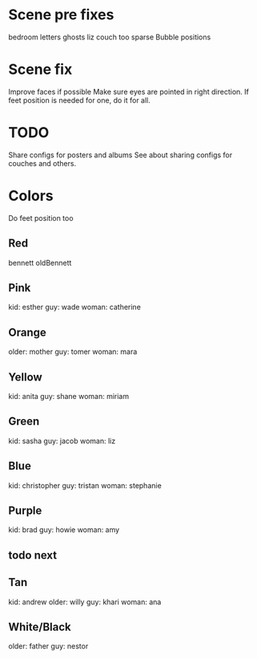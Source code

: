# Scene pre fixes
bedroom letters
ghosts
liz couch too sparse
Bubble positions

# Scene fix
Improve faces if possible
Make sure eyes are pointed in right direction.
If feet position is needed for one, do it for all.

# TODO
Share configs for posters and albums
See about sharing configs for couches and others.

# Colors
Do feet position too

## Red
bennett
oldBennett

## Pink
kid: esther
guy: wade
woman: catherine

## Orange
older: mother
guy: tomer
woman: mara

## Yellow
kid: anita
guy: shane
woman: miriam

## Green
kid: sasha
guy: jacob
woman: liz

## Blue
kid: christopher
guy: tristan
woman: stephanie

## Purple
kid: brad
guy: howie
woman: amy

## todo next

## Tan
kid: andrew
older: willy
guy: khari
woman: ana

## White/Black
older: father
guy: nestor

